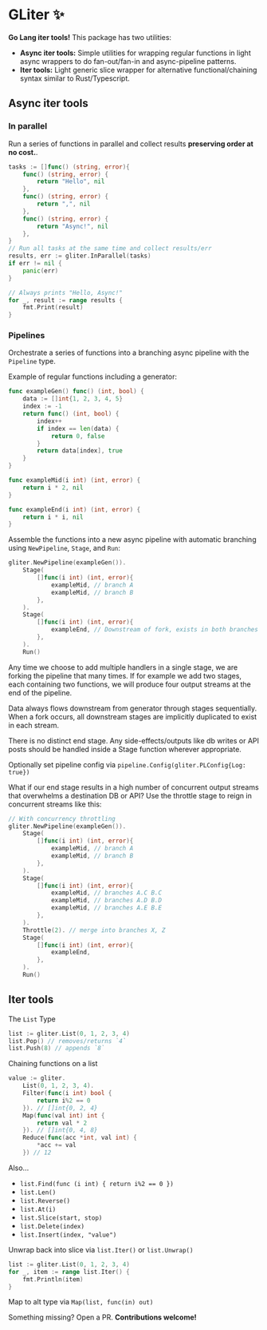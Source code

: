 # GLiter ✨
**Go Lang iter tools!** This package has two utilities:

- **Async iter tools:** Simple utilities for wrapping regular functions in light async wrappers to do fan-out/fan-in and async-pipeline patterns.
- **Iter tools:** Light generic slice wrapper for alternative functional/chaining syntax similar to Rust/Typescript.

## Async iter tools

### In parallel

Run a series of functions in parallel and collect results **preserving order at no cost.**.

```go
tasks := []func() (string, error){
    func() (string, error) {
        return "Hello", nil
    },
    func() (string, error) {
        return ",", nil
    },
    func() (string, error) {
        return "Async!", nil
    },
}
// Run all tasks at the same time and collect results/err
results, err := gliter.InParallel(tasks)
if err != nil {
    panic(err)
}

// Always prints "Hello, Async!"
for _, result := range results {
    fmt.Print(result)
}
```

### Pipelines

Orchestrate a series of functions into a branching async pipeline with the `Pipeline` type.

Example of regular functions including a generator:

```go
func exampleGen() func() (int, bool) {
	data := []int{1, 2, 3, 4, 5}
	index := -1
	return func() (int, bool) {
		index++
		if index == len(data) {
			return 0, false
		}
		return data[index], true
	}
}

func exampleMid(i int) (int, error) {
	return i * 2, nil
}

func exampleEnd(i int) (int, error) {
	return i * i, nil
}
```

Assemble the functions into a new async pipeline with automatic branching using `NewPipeline`, `Stage`, and `Run`:

```go
gliter.NewPipeline(exampleGen()).
    Stage(
        []func(i int) (int, error){
            exampleMid, // branch A
            exampleMid, // branch B
        },
    ).
    Stage(
        []func(i int) (int, error){
            exampleEnd, // Downstream of fork, exists in both branches
        },
    ).
    Run()
```

Any time we choose to add multiple handlers in a single stage, we are forking the pipeline that many times. If for example we add two stages, each containing two functions, we will produce four output streams at the end of the pipeline. 

Data always flows downstream from generator through stages sequentially. When a fork occurs, all downstream stages are implicitly duplicated to exist in each stream.

There is no distinct end stage. Any side-effects/outputs like db writes or API posts should be handled inside a Stage function wherever appropriate.

Optionally set pipeline config via `pipeline.Config(gliter.PLConfig{Log: true})`

What if our end stage results in a high number of concurrent output streams that overwhelms a destination DB or API? Use the throttle stage to reign in concurrent streams like this:
```go
// With concurrency throttling
gliter.NewPipeline(exampleGen()).
	Stage(
		[]func(i int) (int, error){
			exampleMid, // branch A
			exampleMid, // branch B
		},
	).
	Stage(
		[]func(i int) (int, error){
			exampleMid, // branches A.C B.C
			exampleMid, // branches A.D B.D
			exampleMid, // branches A.E B.E
		},
	).
    Throttle(2). // merge into branches X, Z
	Stage(
		[]func(i int) (int, error){
			exampleEnd,
		},
	).
	Run()
```

## Iter tools

The `List` Type

```go
list := gliter.List(0, 1, 2, 3, 4)
list.Pop() // removes/returns `4`
list.Push(8) // appends `8`
```

Chaining functions on a list

```go
value := gliter.
    List(0, 1, 2, 3, 4).
    Filter(func(i int) bool { 
        return i%2 == 0 
    }). // []int{0, 2, 4}
    Map(func(val int) int {
        return val * 2
    }). // []int{0, 4, 8}
    Reduce(func(acc *int, val int) {
        *acc += val
    }) // 12
```

Also...
- `list.Find(func (i int) { return i%2 == 0 })`
- `list.Len()`
- `list.Reverse()`
- `list.At(i)`
- `list.Slice(start, stop)`
- `list.Delete(index)`
- `list.Insert(index, "value")`

Unwrap back into slice via `list.Iter()` or `list.Unwrap()`

```go
list := gliter.List(0, 1, 2, 3, 4)
for _, item := range list.Iter() {
    fmt.Println(item)
}
```

Map to alt type via `Map(list, func(in) out)`

Something missing? Open a PR. **Contributions welcome!**